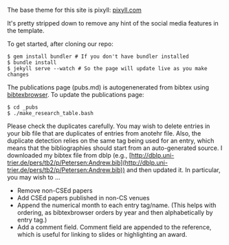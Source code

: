 The base theme for this site is pixyll:
[pixyll.com](http://www.pixyll.com)

It's pretty stripped down to remove any hint of the social media features in 
the template.

To get started, after cloning our repo:
```
$ gem install bundler # If you don't have bundler installed
$ bundle install
$ jekyll serve --watch # So the page will update live as you make changes
```

The publications page (pubs.md) is autogenenerated from bibtex using 
[bibtexbrowser](http://www.monperrus.net/martin/bibtexbrowser). To update 
the publications page:
```
$ cd _pubs
$ ./make_research_table.bash
```

Please check the duplicates carefully. You may wish to delete entries in 
your bib file that are duplicates of entries from anotehr file. Also, the 
duplicate detection relies on the same tag being used for an entry, which
means that the bibliographies should start from an auto-generated source.
I downloaded my bibtex file from dblp (e.g., 
[http://dblp.uni-trier.de/pers/tb2/p/Petersen:Andrew.bib](http://dblp.uni-trier.de/pers/tb2/p/Petersen:Andrew.bib))
and then updated it. In particular, you may wish to ...

- Remove non-CSEd papers
- Add CSEd papers published in non-CS venues
- Append the numerical month to each entry tag/name. (This helps with 
ordering, as bibtexbrowser orders by year and then alphabetically by
entry tag.)
- Add a comment field. Comment field are appended to the reference, which
is useful for linking to slides or highlighting an award.

